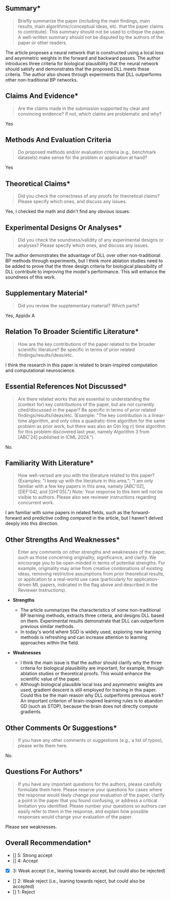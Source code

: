 ## Summary*
> Briefly summarize the paper (including the main findings, main results, main algorithmic/conceptual ideas, etc. that the paper claims to contribute). This summary should not be used to critique the paper. A well-written summary should not be disputed by the authors of the paper or other readers.

The article proposes a neural network that is constructed using a local loss and asymmetric weights in the forward and backward passes. The author introduces three criteria for biological plausibility that the neural network should satisfy and demonstrates that the proposed DLL meets these criteria. The author also shows through experiments that DLL outperforms other non-traditional BP networks.

## Claims And Evidence*
>Are the claims made in the submission supported by clear and convincing evidence? If not, which claims are problematic and why?

Yes


## Methods And Evaluation Criteria
> Do proposed methods and/or evaluation criteria (e.g., benchmark datasets) make sense for the problem or application at hand?

Yes


## Theoretical Claims*
> Did you check the correctness of any proofs for theoretical claims? Please specify which ones, and discuss any issues.

Yes, I checked the math and didn't find any obvious issues.


## Experimental Designs Or Analyses*
> Did you check the soundness/validity of any experimental designs or analyses? Please specify which ones, and discuss any issues.

The author demonstrates the advantage of DLL over other non-traditional BP methods through experiments, but I think more ablation studies need to be added to prove that the three design criteria for biological plausibility of DLL contribute to improving the model's performance. This will enhance the soundness of this work.


## Supplementary Material*
> Did you review the supplementary material? Which parts?

Yes, Appidx A



## Relation To Broader Scientific Literature*
> How are the key contributions of the paper related to the broader scientific literature? Be specific in terms of prior related findings/results/ideas/etc.

I think the research in this paper is related to brain-inspired computation and computational neuroscience.


## Essential References Not Discussed*
> Are there related works that are essential to understanding the (context for) key contributions of the paper, but are not currently cited/discussed in the paper? Be specific in terms of prior related findings/results/ideas/etc. (Example: "The key contribution is a linear-time algorithm, and only cites a quadratic-time algorithm for the same problem as prior work, but there was also an O(n log n) time algorithm for this problem discovered last year, namely Algorithm 3 from [ABC'24] published in ICML 2024.")

No.


## Familiarity With Literature*
> How well-versed are you with the literature related to this paper? (Examples: "I keep up with the literature in this area."; "I am only familiar with a few key papers in this area, namely [ABC'02], [DEF'04], and [GHI'05].") Note: Your response to this item will not be visible to authors. Please also see reviewer instructions regarding concurrent work.

I am familiar with some papers in related fields, such as the forward-forward and predictive coding compared in the article, but I haven't delved deeply into this direction.



## Other Strengths And Weaknesses*
> Enter any comments on other strengths and weaknesses of the paper, such as those concerning originality, significance, and clarity. We encourage you to be open-minded in terms of potential strengths. For example, originality may arise from creative combinations of existing ideas, removing restrictive assumptions from prior theoretical results, or application to a real-world use case (particularly for application-driven ML papers, indicated in the flag above and described in the Reviewer Instructions).

* **Strengths**
    - The article summarizes the characteristics of some non-traditional BP learning methods, extracts three criteria, and designs DLL based on them. Experimental results demonstrate that DLL can outperform previous similar methods.
    - In today's world where SGD is widely used, exploring new learning methods is refreshing and can increase attention to learning approaches within the field.

* **Weaknesses**
    - I think the main issue is that the author should clarify why the three criteria for biological plausibility are important, for example, through ablation studies or theoretical proofs. This would enhance the scientific value of the paper.
    - Although biological plausible local loss and asymmetric weights are used, gradient descent is still employed for training in this paper. Could this be the main reason why DLL outperforms previous work? An important criterion of brain-inspired learning rules is to abandon GD (such as STDP), because the brain does not directly compute gradients. 



## Other Comments Or Suggestions*
> If you have any other comments or suggestions (e.g., a list of typos), please write them here.

No.


## Questions For Authors*
> If you have any important questions for the authors, please carefully formulate them here. Please reserve your questions for cases where the response would likely change your evaluation of the paper, clarify a point in the paper that you found confusing, or address a critical limitation you identified. Please number your questions so authors can easily refer to them in the response, and explain how possible responses would change your evaluation of the paper.

Please see weaknesses.



## Overall Recommendation*

- [] 5: Strong accept
- [] 4: Accept
- [x] 3: Weak accept (i.e., leaning towards accept, but could also be rejected)
- [] 2: Weak reject (i.e., leaning towards reject, but could also be accepted)
- [] 1: Reject